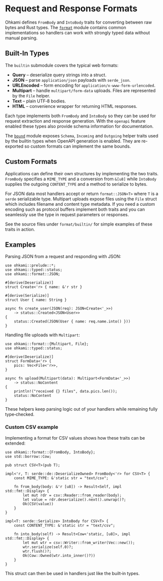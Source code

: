 # Request and Response Formats

Ohkami defines `FromBody` and `IntoBody` traits for converting between raw bytes
and Rust types.  The [`format`](../ohkami-0.24/ohkami/src/format) module contains
common implementations so handlers can work with strongly typed data without
manual parsing.

## Built‑In Types

The `builtin` submodule covers the typical web formats:

- **Query** – deserialize query strings into a struct.
- **JSON** – parse `application/json` payloads with `serde_json`.
- **URLEncoded** – form encoding for `application/x-www-form-urlencoded`.
- **Multipart** – handle `multipart/form-data` uploads.  Files are represented by
  the `File` helper.
- **Text** – plain UTF‑8 bodies.
- **HTML** – convenience wrapper for returning HTML responses.

Each type implements both `FromBody` and `IntoBody` so they can be used for
request extraction and response generation.  With the `openapi` feature enabled
these types also provide schema information for documentation.

The [`bound`](../ohkami-0.24/ohkami/src/format/builtin.rs) module
exposes `Schema`, `Incoming` and `Outgoing` helper traits used by the
built­in types when OpenAPI generation is enabled. They are re-exported
so custom formats can implement the same bounds.

## Custom Formats

Applications can define their own structures by implementing the two traits.
`FromBody` specifies a `MIME_TYPE` and a conversion from `&[u8]` while
`IntoBody` supplies the outgoing `CONTENT_TYPE` and a method to serialize to
bytes.

For JSON data most handlers accept or return `format::JSON<T>` where `T` is a
`serde` serializable type.  Multipart uploads expose files using the `File`
struct which includes filename and content type metadata.  If you need a custom
encoding such as protocol buffers implement both traits and you can seamlessly
use the type in request parameters or responses.

See the source files under `format/builtin/` for simple examples of these
traits in action.





## Examples

Parsing JSON from a request and responding with JSON:

```rust,no_run
use ohkami::prelude::*;
use ohkami::typed::status;
use ohkami::format::JSON;

#[derive(Deserialize)]
struct Create<'r> { name: &'r str }

#[derive(Serialize)]
struct User { name: String }

async fn create_user(JSON(req): JSON<Create<'_>>)
    -> status::Created<JSON<User>>
{
    status::Created(JSON(User { name: req.name.into() }))
}
```

Handling file uploads with `Multipart`:

```rust,no_run
use ohkami::format::{Multipart, File};
use ohkami::typed::status;

#[derive(Deserialize)]
struct FormData<'r> {
    pics: Vec<File<'r>>,
}

async fn upload(Multipart(data): Multipart<FormData<'_>>)
    -> status::NoContent
{
    println!("received {} files", data.pics.len());
    status::NoContent
}
```

These helpers keep parsing logic out of your handlers while remaining
fully type‑checked.

### Custom CSV example

Implementing a format for CSV values shows how these traits can be
extended:

```rust,no_run
use ohkami::format::{FromBody, IntoBody};
use std::borrow::Cow;

pub struct CSV<T>(pub T);

impl<'r, T: serde::de::DeserializeOwned> FromBody<'r> for CSV<T> {
    const MIME_TYPE: &'static str = "text/csv";

    fn from_body(body: &'r [u8]) -> Result<Self, impl std::fmt::Display> {
        let mut rdr = csv::Reader::from_reader(body);
        let value = rdr.deserialize().next().unwrap()?;
        Ok(CSV(value))
    }
}

impl<T: serde::Serialize> IntoBody for CSV<T> {
    const CONTENT_TYPE: &'static str = "text/csv";

    fn into_body(self) -> Result<Cow<'static, [u8]>, impl std::fmt::Display> {
        let mut wtr = csv::Writer::from_writer(Vec::new());
        wtr.serialize(self.0)?;
        wtr.flush()?;
        Ok(Cow::Owned(wtr.into_inner()?))
    }
}
```

This struct can then be used in handlers just like the built‑in types.
